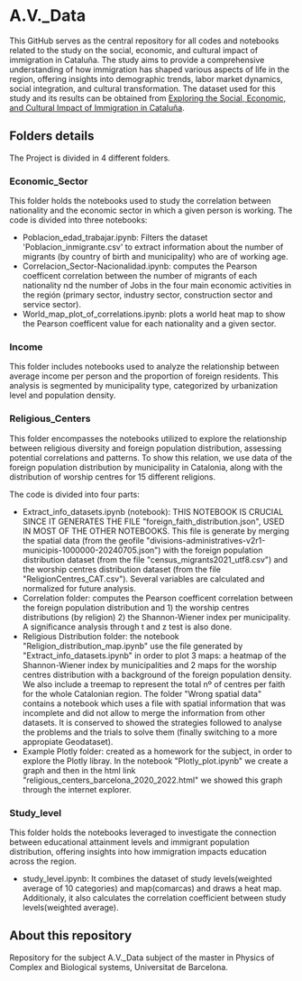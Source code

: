 # A.V._Data

This GitHub serves as the central repository for all codes and notebooks related to the study on the social, economic, and cultural impact of immigration in Cataluña. The study aims to provide a comprehensive understanding of how immigration has shaped various aspects of life in the region, offering insights into demographic trends, labor market dynamics, social integration, and cultural transformation. The dataset used for this study and its results can be obtained from [Exploring the Social, Economic, and Cultural Impact of Immigration in Cataluña](https://figshare.com/projects/Exploring_the_Social_Economic_and_Cultural_Impact_of_Immigration_in_Catalu_a/229650).

## Folders details
The Project is divided in 4 different folders.

### Economic_Sector
This folder holds the notebooks used to study the correlation between nationality and the economic sector in which a given person is working.
The code is divided into three notebooks:
- Poblacion_edad_trabajar.ipynb: Filters the dataset 'Poblacion_inmigrante.csv' to extract information about the number of migrants (by country of birth and municipality) who are of working age.
- Correlacion_Sector-Nacionalidad.ipynb: computes the Pearson coefficent correlation between the number of migrants of each nationality nd the number of Jobs in the four main economic activities in the región (primary sector, industry sector, construction sector and service sector).
- World_map_plot_of_correlations.ipynb: plots a world heat map to show the Pearson coefficent value for each nationality and a given sector.

### Income
This folder includes notebooks used to analyze the relationship between average income per person and the proportion of foreign residents. This analysis is segmented by municipality type, categorized by urbanization level and population density.

### Religious_Centers
This folder encompasses the notebooks utilized to explore the relationship between religious diversity and foreign population distribution, assessing potential correlations and patterns. To show this relation, we use data of the foreign population distribution by municipality in Catalonia, along with the distribution of worship centres for 15 different religions. 

The code is divided into four parts:
- Extract_info_datasets.ipynb (notebook): THIS NOTEBOOK IS CRUCIAL SINCE IT GENERATES THE FILE "foreign_faith_distribution.json", USED IN MOST OF THE OTHER NOTEBOOKS. This file is generate by merging the spatial data (from the geofile "divisions-administratives-v2r1-municipis-1000000-20240705.json") with the foreign population distribution dataset (from the file "census_migrants2021_utf8.csv") and the worship centres distribution dataset (from the file "ReligionCentres_CAT.csv"). Several variables are calculated and normalized for future analysis. 
- Correlation folder: computes the Pearson coefficent correlation between the foreign population distribution and 1) the worship centres distributions (by religion) 2) the Shannon-Wiener index per municipality. A significance analysis through t and z test is also done.
- Religious Distribution folder: the notebook "Religion_distribution_map.ipynb" use the file generated by "Extract_info_datasets.ipynb" in order to plot 3 maps: a heatmap of the Shannon-Wiener index by municipalities and 2 maps for the worship centres distribution with a background of the foreign population density. We also include a treemap to represent the total nº of centres per faith for the whole Catalonian region. The folder "Wrong spatial data" contains a notebook which uses a file with spatial information that was incomplete and did not allow to merge the information from other datasets. It is conserved to showed the strategies followed to analyse the problems and the trials to solve them (finally switching to a more appropiate Geodataset).
- Example Plotly folder: created as a homework for the subject, in order to explore the Plotly libray. In the notebook "Plotly_plot.ipynb" we create a graph and then in the html link "religious_centers_barcelona_2020_2022.html" we showed this graph through the internet explorer.

### Study_level
This folder holds the notebooks leveraged to investigate the connection between educational attainment levels and immigrant population distribution, offering insights into how immigration impacts education across the region.
- study_level.ipynb: It combines the dataset of study levels(weighted average of 10 categories) and map(comarcas) and draws a heat map. Additionaly, it also calculates the correlation coefficient between study levels(weighted average).


## About this repository
Repository for the subject A.V._Data subject of the master in Physics of Complex and Biological systems, Universitat de Barcelona.
